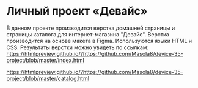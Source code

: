 # Личный проект «Девайс»

В данном проекте производится верстка домашней страницы и страницы каталога для интернет-магазина "Девайс". Верстка производится на основе макета в Figma.
Используются языки HTML и CSS.
Результаты верстки можно увидеть по ссылкам:
https://htmlpreview.github.io/?https://github.com/Masola8/device-35-project/blob/master/index.html

https://htmlpreview.github.io/?https://github.com/Masola8/device-35-project/blob/master/catalog.html
